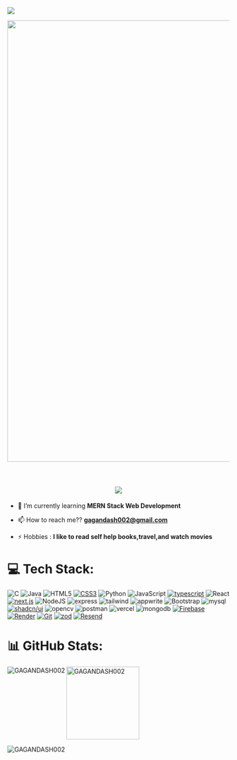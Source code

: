 [![](https://visitcount.itsvg.in/api?id=GAGANDASH002&icon=0&color=0)](https://visitcount.itsvg.in)
 
 


<img src="https://github.com/Anmol-Baranwal/Cool-GIFs-For-GitHub/assets/74038190/7d484dc9-68a9-4ee6-a767-aea59035c12d" width="1000">
<br><br>

<h1 align="center">
    <img src="https://readme-typing-svg.herokuapp.com/?font=Righteous&size=35&center=true&vCenter=true&width=500&height=70&duration=4000&lines=Hi+There!+👋;+I'm+Gagan+Dash!;" />
</h1>

- 🌱 I’m currently learning **MERN Stack Web Development**
 
- 📫 How to reach me?? **gagandash002@gmail.com**

- ⚡ Hobbies : **I like to read self help books,travel,and watch movies**



# 💻 Tech Stack:
![C](https://img.shields.io/badge/c-%2300599C.svg?style=for-the-badge&logo=c&logoColor=white) ![Java](https://img.shields.io/badge/java-%23ED8B00.svg?style=for-the-badge&logo=openjdk&logoColor=white) ![HTML5](https://img.shields.io/badge/html5-%23E34F26.svg?style=for-the-badge&logo=html5&logoColor=white) [![CSS3](https://img.shields.io/static/v1?label=&message=css3&color=%231572B6&style=for-the-badge&logo=css3)](https://)
       ![Python](https://img.shields.io/badge/python-3670A0?style=for-the-badge&logo=python&logoColor=ffdd54) ![JavaScript](https://img.shields.io/badge/JavaScript-yellow?style=for-the-badge&logo=javascript&logoColor=white) 
[![typescript](https://img.shields.io/static/v1?label=&message=typescript&color=%233178C6&style=for-the-badge&logo=TypeScript&logoColor=white)](https://) ![React](https://img.shields.io/badge/React-blue?style=for-the-badge&logo=react&logoColor=white) [![next.js](https://img.shields.io/static/v1?label=&message=next.js&color=%23000000&style=for-the-badge&logo=next.js&logoColor=white)](https://)
       ![NodeJS](https://img.shields.io/badge/node.js-6DA55F?style=for-the-badge&logo=node.js&logoColor=white) ![express](https://img.shields.io/badge/express-black?style=for-the-badge&logo=express&logoColor=white) ![tailwind](https://img.shields.io/badge/tailwind-blue?style=for-the-badge&logo=tailwindcss&logoColor=white) ![appwrite](https://img.shields.io/badge/appwrite-black?style=for-the-badge&logo=appwrite&logoColor=%23FD366E) ![Bootstrap](https://img.shields.io/badge/Bootstrap-purple?style=for-the-badge&logo=bootstrap&logoColor=white) ![mysql](https://img.shields.io/badge/mysql-skyblue?style=for-the-badge&logo=mysql&logoColor=black) 
[![shadcn/ui](https://img.shields.io/static/v1?label=&message=shadcn%2Fui&color=%23000000&style=for-the-badge&logo=shadcn%2Fui)](https://)
       ![opencv](https://img.shields.io/badge/opencv-peach?style=for-the-badge&logo=opencv&logoColor=white) ![postman](https://img.shields.io/badge/postman-orange?style=for-the-badge&logo=postman&logoColor=white) ![vercel](https://img.shields.io/badge/vercel-black?style=for-the-badge&logo=vercel&logoColor=white) ![mongodb](https://img.shields.io/badge/mongodb-darkgreen?style=for-the-badge&logo=mongodb&logoColor=green) [![Firebase](https://img.shields.io/static/v1?label=&message=Firebase&color=+%23dd2c00&style=for-the-badge&logo=firebase)](https://) [![Render](https://img.shields.io/static/v1?label=&message=Render&color=%23000000&style=for-the-badge&logo=render)](https://) [![Git](https://img.shields.io/static/v1?label=&message=Git&color=%23F05032&style=for-the-badge&logo=git&logoColor=white)](https://)
[![zod](https://img.shields.io/static/v1?label=&message=zod&color=%233E67B1&style=for-the-badge&logo=zod)](https://) [![Resend](https://img.shields.io/static/v1?label=&message=Resend&color=%23000000&style=for-the-badge&logo=Resend)](https://)

      



# 📊 GitHub Stats:

<p><img align="left" src="https://github-readme-stats.vercel.app/api/top-langs?username=GAGANDASH002&show_icons=true&locale=en&layout=compact&theme=dark&hide" alt="GAGANDASH002" /> <img align="center"  height ="165px" src="https://github-readme-stats.vercel.app/api?username=GAGANDASH002&show_icons=true&locale=en&theme=dark&hide" alt="GAGANDASH002" /></p>

<p><img align="center" src="https://github-readme-streak-stats.herokuapp.com/?user=GAGANDASH002&theme=dark&hide&" alt="GAGANDASH002" /></p>

